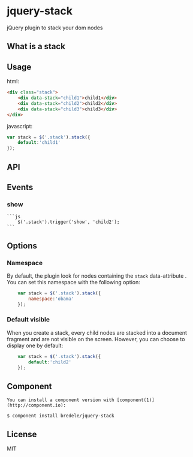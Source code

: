 
# jquery-stack

  jQuery plugin to stack your dom nodes

## What is a stack



## Usage

html:

```html
<div class="stack">
	<div data-stack="child1">child1</div>
	<div data-stack="child2">child2</div>
	<div data-stack="child3">child3</div>
</div>
```

javascript:

```js
var stack = $('.stack').stack({
	default:'child1'
});
```

## API


## Events

### show
  
	```js
		$('.stack').trigger('show', 'child2');
	```

## Options

### Namespace

By default, the plugin look for nodes containing the `stack` data-attribute . You can set this namespace with the following option:

```js
	var stack = $('.stack').stack({
		namespace:'obama'
	});
```

### Default visible

When you create a stack, every child nodes are stacked into a document fragment and are not visible on the screen. However, you can choose to display one by default:

```js
	var stack = $('.stack').stack({
		default:'child2'
	});
```


## Component

	You can install a component version with [component(1)](http://component.io):

    $ component install bredele/jquery-stack

## License

  MIT
